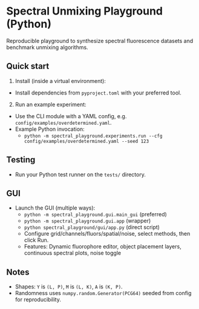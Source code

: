 Spectral Unmixing Playground (Python)
====================================

Reproducible playground to synthesize spectral fluorescence datasets and benchmark unmixing algorithms.

Quick start
-----------

1) Install (inside a virtual environment):

- Install dependencies from `pyproject.toml` with your preferred tool.

2) Run an example experiment:

- Use the CLI module with a YAML config, e.g. `config/examples/overdetermined.yaml`.
 - Example Python invocation:
   - `python -m spectral_playground.experiments.run --cfg config/examples/overdetermined.yaml --seed 123`

Testing
-------

- Run your Python test runner on the `tests/` directory.

GUI
---

- Launch the GUI (multiple ways):
  - `python -m spectral_playground.gui.main_gui` (preferred)
  - `python -m spectral_playground.gui.app` (wrapper)
  - `python spectral_playground/gui/app.py` (direct script)
  - Configure grid/channels/fluors/spatial/noise, select methods, then click Run.
  - Features: Dynamic fluorophore editor, object placement layers, continuous spectral plots, noise toggle

Notes
-----

- Shapes: `Y` is `(L, P)`, `M` is `(L, K)`, `A` is `(K, P)`.
- Randomness uses `numpy.random.Generator(PCG64)` seeded from config for reproducibility.


